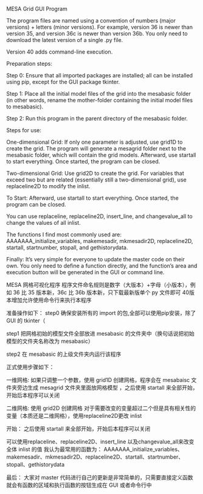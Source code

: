 MESA Grid GUI Program

The program files are named using a convention of numbers (major versions) + letters (minor versions). For example, version 36 is newer than version 35, and version 36c is newer than version 36b. You only need to download the latest version of a single .py file.

Version 40 adds command-line execution.

Preparation steps:

Step 0: Ensure that all imported packages are installed; all can be installed using pip, except for the GUI package tkinter.

Step 1: Place all the initial model files of the grid into the mesabasic folder (in other words, rename the mother-folder containing the initial model files to mesabasic).

Step 2: Run this program in the parent directory of the mesabasic folder.

Steps for use:

One-dimensional Grid:
If only one parameter is adjusted, use grid1D to create the grid. The program will generate a mesagrid folder next to the mesabasic folder, which will contain the grid models. Afterward, use startall to start everything. Once started, the program can be closed.

Two-dimensional Grid:
Use grid2D to create the grid. For variables that exceed two but are related (essentially still a two-dimensional grid), use replaceline2D to modify the inlist.

To Start:
Afterward, use startall to start everything. Once started, the program can be closed.

You can use replaceline, replaceline2D, insert_line, and changevalue_all to change the values of all inlist.

The functions I find most commonly used are:
AAAAAAA_initialize_variables, makemesadir, mkmesadir2D, replaceline2D, startall, startnumber, stopall, and gethistorydata.

Finally:
It’s very simple for everyone to update the master code on their own. You only need to define a function directly, and the function’s area and execution button will be generated in the GUI or command line.


MESA 网格可视化程序 
程序文件命名规则是数字（大版本）+字母（小版本），例如 36 比 35 版本新，36c 比 36b 版本新，只下载最新版单个 py 文件即可
40版本增加允许使用命令行来执行本程序

准备操作如下：
step0 确保安装所有的 import 的包,全部可以使用pip安装，除了 GUI 的 tkinter（

step1 把网格初始的模型文件全部放进 mesabasic 的文件夹中（换句话说把初始模型的文件夹名称改为 mesabasic）

step2 在 mesabasic 的上级文件夹内运行该程序




正式使用步骤如下：

一维网格:
如果只调整一个参数，使用 grid1D 创建网格，程序会在 mesabaisc 文件夹旁边生成 mesagrid 文件夹里面放网格模型
，之后使用 startall 来全部开始，开始后本程序可以关闭

二维网格:
使用 grid2D 创建网格
对于需要改变的变量超过二个但是具有相关性的变量（本质还是二维网格），使用replaceline2D更改 inlist

开始：
之后使用 startall 来全部开始，开始后本程序可以关闭

可以使用replaceline、replaceline2D、insert_line 以及changevalue_all来改变全体 inlist 的值
我认为最常用的函数为：
AAAAAAA_initialize_variables、makemesadir、mkmesadir2D、replaceline2D、startall、startnumber、stopall、gethistorydata

最后：
大家对 master 代码进行自己的更新是非常简单的，只需要直接定义函数就会有函数的区域和执行函数的按钮生成在 GUI 或者命令行中
